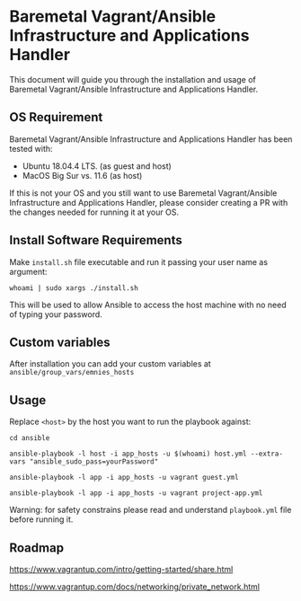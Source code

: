 # Baremetal Vagrant/Ansible Infrastructure and Applications Handler

This document will guide you through the installation and usage of Baremetal Vagrant/Ansible Infrastructure and Applications Handler. 


## OS Requirement

Baremetal Vagrant/Ansible Infrastructure and Applications Handler has been tested with:
*  Ubuntu 18.04.4 LTS. (as guest and host)
*  MacOS Big Sur vs. 11.6 (as host)

If this is not your OS and you still want to use Baremetal Vagrant/Ansible Infrastructure and Applications Handler, please consider creating a PR with the changes needed for running it at your OS.

## Install Software Requirements

Make `install.sh` file executable and run it passing your user name as argument:

`whoami | sudo xargs ./install.sh`

This will be used to allow Ansible to access the host machine with no need of typing your password. 

## Custom variables

After installation you can add your custom variables at `ansible/group_vars/emnies_hosts`

## Usage

Replace `<host>` by the host you want to run the playbook against:

`cd ansible`

`ansible-playbook -l host -i app_hosts -u $(whoami) host.yml --extra-vars "ansible_sudo_pass=yourPassword"`

`ansible-playbook -l app -i app_hosts -u vagrant guest.yml`

`ansible-playbook -l app -i app_hosts -u vagrant project-app.yml`

Warning: for safety constrains please read and understand `playbook.yml` file before running it.

## Roadmap

https://www.vagrantup.com/intro/getting-started/share.html

https://www.vagrantup.com/docs/networking/private_network.html
